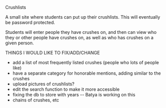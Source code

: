 Crushlists

A small site where students can put up their crushlists.  This will eventually be password protected.

Students will enter people they have crushes on, and then can view who they or other people have crushes on, as well as who has crushes on a given person.


THINGS I WOULD LIKE TO FIX/ADD/CHANGE
<ul>
<li>add a list of most frequently listed crushes (people who lots of people like)</li>
<li>have a separate category for honorable mentions, adding similar to the crushes</li>
<li>upload pictures of crushlists?</li>
<li>edit the search function to make it more accessible</li>
<li>fixing the db to store with years -- Batya is working on this</li>
<li>chains of crushes, etc</li>
</ul>
